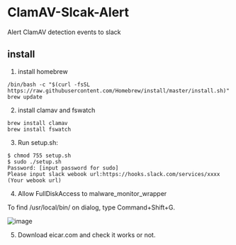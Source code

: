# ClamAV-Slcak-Alert
Alert ClamAV detection events to slack

## install

1. install homebrew

```
/bin/bash -c "$(curl -fsSL https://raw.githubusercontent.com/Homebrew/install/master/install.sh)"
brew update
```

2. install clamav and fswatch

```
brew install clamav
brew install fswatch
```

3. Run setup.sh:
```
$ chmod 755 setup.sh
$ sudo ./setup.sh
Password: [input password for sudo]
Please input slack webook url:https://hooks.slack.com/services/xxxx (Your webook url)
```

4. Allow FullDiskAccess to malware_monitor_wrapper

To find /usr/local/bin/ on dialog, type Command+Shift+G.

![image](https://user-images.githubusercontent.com/7601382/78830555-1c921080-7a23-11ea-85c6-fabcc0e6c21c.png)


5. Download eicar.com and check it works or not.
